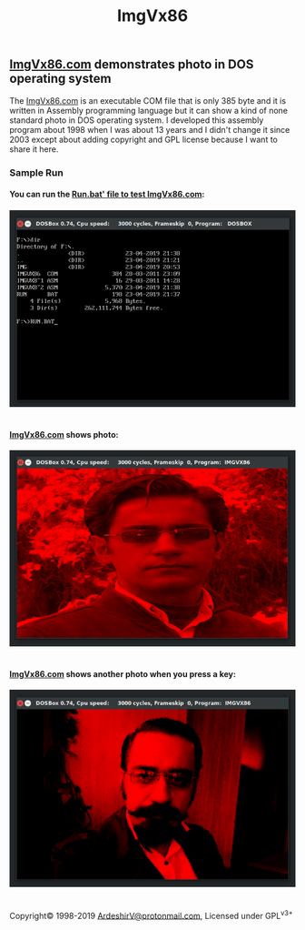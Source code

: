 <!DOCTYPE html>
<html>
  <head>
  </head>
  <body>
    <header>
      <h1>ImgVx86</h1>
    </header>
    <main>
      <article>
        <section>
          <h2 style=""><a href="https://github.com/ArdeshirV/ImgVx86/releases/download/1/ImgVx86.zip" target="_blank">ImgVx86.com</a> demonstrates photo in DOS operating system</h2>
          <p>The <a href="https://github.com/ArdeshirV/ImgVx86/releases/download/1/ImgVx86.zip" target="_blank">ImgVx86.com</a> is an executable COM file that is only 385 byte and it is written in Assembly programming language but it can show a kind of none standard photo in DOS operating system. I developed this assembly program about 1998 when I was about 13 years and I didn't change it since 2003 except about adding copyright and GPL license because I want to share it here.</p>
        </section>
        <section>
          <h3>Sample Run</h3>
          <section>
            <h4>You can run the <a href="https://github.com/ArdeshirV/ImgVx86/blob/master/Run.bat" target="_blank">Run.bat' file to test <a href="https://github.com/ArdeshirV/ImgVx86/releases/download/1/ImgVx86.zip" target="_blank">ImgVx86.com</a>:<h4>
            <img alt="find and run the Run.bat file" src="https://raw.githubusercontent.com/ArdeshirV/ImgVx86/master/img/ImgVx86_0_run.png">
            <br/><br/>
          </section>
          <section>
            <h4><a href="https://github.com/ArdeshirV/ImgVx86/releases/download/1/ImgVx86.zip" target="_blank">ImgVx86.com</a> shows photo:<h4>
            <img alt="ImgVx86.com show a photo" src="https://raw.githubusercontent.com/ArdeshirV/ImgVx86/master/img/ImgVx86_1.png">
            <br/><br/>
          </section>
          <section>
            <h4><a href="https://github.com/ArdeshirV/ImgVx86/releases/download/1/ImgVx86.zip" target="_blank">ImgVx86.com</a> shows another photo when you press a key:<h4>
            <img alt="ImgVx86.com show another photo" src="https://raw.githubusercontent.com/ArdeshirV/ImgVx86/master/img/ImgVx86_2.png">
            <br/><br/>
          </section>
        </section>
      </article>
    </main>
    <footer>
      <p class="copyright">
        Copyright&copy; 1998-2019 <a href="mailto:ardeshirv@protonmail.com" alt="email">ArdeshirV@protonmail.com</a>, Licensed under GPL<sup>v3+</sup>
      <p/>
    </footer>
  </body>
</html>
